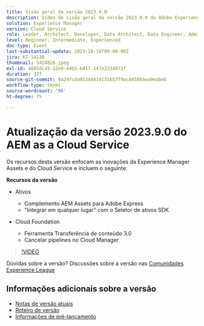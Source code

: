```yaml
---
title: Visão geral da versão 2023.9.0
description: Vídeo de visão geral da versão 2023.9.0 do Adobe Experience Manager as a Cloud Service
solution: Experience Manager
version: Cloud Service
role: Leader, Architect, Developer, Data Architect, Data Engineer, Admin, User
level: Beginner, Intermediate, Experienced
doc-type: Event
last-substantial-update: 2023-10-16T00:00:00Z
jira: KT-14130
thumbnail: 3424826.jpeg
exl-id: 4885dca5-12e0-44b5-b417-147e2334972f
duration: 377
source-git-commit: 9a297cda953d4414131657f9ac84580aea0eabeb
workflow-type: tm+mt
source-wordcount: '96'
ht-degree: 7%

---
```


# Atualização da versão 2023.9.0 do AEM as a Cloud Service

Os recursos desta versão enfocam as inovações da Experience Manager Assets e do Cloud Service e incluem o seguinte:

**Recursos da versão**

* Ativos
   * Complemento AEM Assets para Adobe Express
   * &quot;Integrar em qualquer lugar&quot; com o Seletor de ativos SDK

* Cloud Foundation
   * Ferramenta Transferência de conteúdo 3.0
   * Cancelar pipelines no Cloud Manager

>[!VIDEO](https://video.tv.adobe.com/v/3424826/?learn=on)

Dúvidas sobre a versão?  Discussões sobre a versão nas [Comunidades Experience League](https://adobe.ly/3rMScIU)

## Informações adicionais sobre a versão

* [Notas de versão atuais](https://experienceleague.adobe.com/docs/experience-manager-cloud-service/content/release-notes/home.html?lang=pt-BR)
* [Roteiro de versão](https://experienceleague.adobe.com/docs/experience-manager-release-information/aem-release-updates/update-releases-roadmap.html?lang=pt-BR)
* [Informações de pré-lançamento](https://experienceleague.adobe.com/docs/experience-manager-cloud-service/content/release-notes/prerelease.html)
